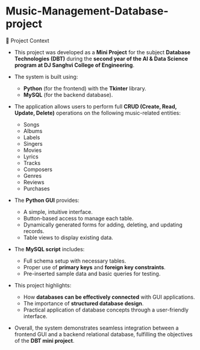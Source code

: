 # Music-Management-Database-project

🏫 Project Context

- This project was developed as a **Mini Project** for the subject **Database Technologies (DBT)** during the **second year of the AI & Data Science program at DJ Sanghvi College of Engineering**.

- The system is built using:
  - **Python** (for the frontend) with the **Tkinter** library.
  - **MySQL** (for the backend database).

- The application allows users to perform full **CRUD (Create, Read, Update, Delete)** operations on the following music-related entities:
  - Songs
  - Albums
  - Labels
  - Singers
  - Movies
  - Lyrics
  - Tracks
  - Composers
  - Genres
  - Reviews
  - Purchases

- The **Python GUI** provides:
  - A simple, intuitive interface.
  - Button-based access to manage each table.
  - Dynamically generated forms for adding, deleting, and updating records.
  - Table views to display existing data.

- The **MySQL script** includes:
  - Full schema setup with necessary tables.
  - Proper use of **primary keys** and **foreign key constraints**.
  - Pre-inserted sample data and basic queries for testing.

- This project highlights:
  - How **databases can be effectively connected** with GUI applications.
  - The importance of **structured database design**.
  - Practical application of database concepts through a user-friendly interface.

- Overall, the system demonstrates seamless integration between a frontend GUI and a backend relational database, fulfilling the objectives of the **DBT mini project**.
